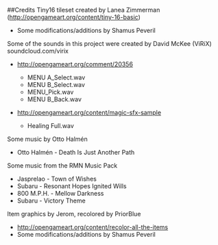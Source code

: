 
##Credits
Tiny16 tileset created by Lanea Zimmerman (http://opengameart.org/content/tiny-16-basic)
- Some modifications/additions by Shamus Peveril

Some of the sounds in this project were created by David McKee (ViRiX)
soundcloud.com/virix

- http://opengameart.org/comment/20356
    - MENU A_Select.wav
    - MENU B_Select.wav
    - MENU_Pick.wav
    - MENU B_Back.wav

- http://opengameart.org/content/magic-sfx-sample
    - Healing Full.wav

Some music by Otto Halmén

- Otto Halmén - Death Is Just Another Path

Some music from the RMN Music Pack

- Jasprelao - Town of Wishes
- Subaru - Resonant Hopes Ignited Wills
- 800 M.P.H. - Mellow Darkness
- Subaru - Victory Theme

Item graphics by Jerom, recolored by PriorBlue

- http://opengameart.org/content/recolor-all-the-items
- Some modifications/additions by Shamus Peveril
